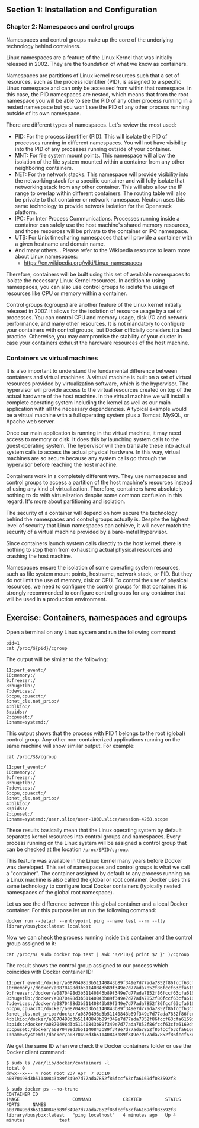 ## Section 1: Installation and Configuration

### Chapter 2: Namespaces and control groups

Namespaces and control groups make up the core of the underlying technology behind containers.

Linux namespaces are a feature of the Linux Kernel that was initially released in 2002. They are the foundation of what we know as containers.

Namespaces are partitions of Linux kernel resources such that a set of resources, such as the process identifier (PID), is assigned to a specific Linux namespace and can only be accessed from within that namespace. In this case, the PID namespaces are nested, which means that from the root namespace you will be able to see the PID of any other process running in a nested namespace but you won't see the PID of any other process running outside of its own namespace.

There are different types of namespaces. Let's review the most used:
* PID: For the process identifier (PID). This will isolate the PID of processes running in different namespaces. You will not have visibility into the PID of any processes running outside of your container.
* MNT: For file system mount points. This namespace will allow the isolation of the file system mounted within a container from any other neighboring containers.
* NET: For the network stacks. This namespace will provide visibility into the networking stack for a specific container and will fully isolate that networking stack from any other container. This will also allow the IP range to overlap within different containers. The routing table will also be private to that container or network namespace. Neutron uses this same technology to provide network isolation for the Openstack platform.
* IPC: For Inter Process Communications. Processes running inside a container can safely use the host machine's shared memory resources, and those resources will be private to the container or IPC namespace.
* UTS: For Unix timesharing namespaces that will provide a container with a given hostname and domain name.
* And many others... Please refer to the Wikipedia resource to learn more about Linux namespaces: 
  * https://en.wikipedia.org/wiki/Linux_namespaces

Therefore, containers will be built using this set of available namespaces to isolate the necessary Linux Kernel resources. In addition to using namespaces, you can also use control groups to isolate the usage of resources like CPU or memory within a container.

Control groups (cgroups) are another feature of the Linux kernel initially released in 2007. It allows for the isolation of resource usage by a set of processes. You can control CPU and memory usage, disk I/O and network performance, and many other resources. It is not mandatory to configure your containers with control groups, but Docker officially considers it a best practice. Otherwise, you may compromise the stability of your cluster in case your containers exhaust the hardware resources of the host machine.

### Containers vs virtual machines

It is also important to understand the fundamental difference between containers and virtual machines. A virtual machine is built on a set of virtual resources provided by virtualization software, which is the hypervisor. The hypervisor will provide access to the virtual resources created on top of the actual hardware of the host machine. In the virtual machine we will install a complete operating system including the kernel as well as our main application with all the necessary dependencies. A typical example would be a virtual machine with a full operating system plus a Tomcat, MySQL, or Apache web server.

Once our main application is running in the virtual machine, it may need access to memory or disk. It does this by launching system calls to the guest operating system. The hypervisor will then translate these into actual system calls to access the actual physical hardware. In this way, virtual machines are so secure because any system calls go through the hypervisor before reaching the host machine.

Containers work in a completely different way. They use namespaces and control groups to access a partition of the host machine's resources instead of using any kind of virtualization. Therefore, containers have absolutely nothing to do with virtualization despite some common confusion in this regard. It's more about partitioning and isolation.

The security of a container will depend on how secure the technology behind the namespaces and control groups actually is. Despite the highest level of security that Linux namespaces can achieve, it will never match the security of a virtual machine provided by a bare-metal hypervisor.

Since containers launch system calls directly to the host kernel, there is nothing to stop them from exhausting actual physical resources and crashing the host machine.

Namespaces ensure the isolation of some operating system resources, such as file system mount points, hostname, network stack, or PID. But they do not limit the use of memory, disk or CPU. To control the use of physical resources, we need to configure the control groups for that container. It is strongly recommended to configure control groups for any container that will be used in a production environment.

## Exercise: Containers, namespaces and cgroups

Open a terminal on any Linux system and run the following command:
```
pid=1
cat /proc/${pid}/cgroup
```
The output will be similar to the following:
```
11:perf_event:/
10:memory:/
9:freezer:/
8:hugetlb:/
7:devices:/
6:cpu,cpuacct:/
5:net_cls,net_prio:/
4:blkio:/
3:pids:/
2:cpuset:/
1:name=systemd:/
```
This output shows that the process with PID 1 belongs to the root (global) control group. Any other non-containerized applications running on the same machine will show similar output. For example:
```
cat /proc/$$/cgroup

11:perf_event:/
10:memory:/
9:freezer:/
8:hugetlb:/
7:devices:/
6:cpu,cpuacct:/
5:net_cls,net_prio:/
4:blkio:/
3:pids:/
2:cpuset:/
1:name=systemd:/user.slice/user-1000.slice/session-4268.scope
```
These results basically mean that the Linux operating system by default separates kernel resources into control groups and namespaces. Every process running on the Linux system will be assigned a control group that can be checked at the location `/proc/$PID/cgroup`.

This feature was available in the Linux kernel many years before Docker was developed. This set of namespaces and control groups is what we call a "container". The container assigned by default to any process running on a Linux machine is also called the global or root container. Docker uses this same technology to configure local Docker containers (typically nested namespaces of the global root namespace).

Let us see the difference between this global container and a local Docker container. For this purpose let us run the following command:
```
docker run --detach --entrypoint ping --name test --rm --tty library/busybox:latest localhost
```
Now we can check the process running inside this container and the control group assigned to it:
```
cat /proc/$( sudo docker top test | awk '!/PID/{ print $2 }' )/cgroup
```
The result shows the control group assigned to our process which coincides with Docker container ID:
```
11:perf_event:/docker/a0870498d3b51140843b89f349e7d77ada7852f86fccf63cfa6169df083592f8
10:memory:/docker/a0870498d3b51140843b89f349e7d77ada7852f86fccf63cfa6169df083592f8
9:freezer:/docker/a0870498d3b51140843b89f349e7d77ada7852f86fccf63cfa6169df083592f8
8:hugetlb:/docker/a0870498d3b51140843b89f349e7d77ada7852f86fccf63cfa6169df083592f8
7:devices:/docker/a0870498d3b51140843b89f349e7d77ada7852f86fccf63cfa6169df083592f8
6:cpu,cpuacct:/docker/a0870498d3b51140843b89f349e7d77ada7852f86fccf63cfa6169df083592f8
5:net_cls,net_prio:/docker/a0870498d3b51140843b89f349e7d77ada7852f86fccf63cfa6169df083592f8
4:blkio:/docker/a0870498d3b51140843b89f349e7d77ada7852f86fccf63cfa6169df083592f8
3:pids:/docker/a0870498d3b51140843b89f349e7d77ada7852f86fccf63cfa6169df083592f8
2:cpuset:/docker/a0870498d3b51140843b89f349e7d77ada7852f86fccf63cfa6169df083592f8
1:name=systemd:/docker/a0870498d3b51140843b89f349e7d77ada7852f86fccf63cfa6169df083592f8
```
We get the same ID when we check the Docker containers folder or use the Docker client command:
```
$ sudo ls /var/lib/docker/containers -l
total 0
drwx--x--- 4 root root 237 Apr  7 03:10 a0870498d3b51140843b89f349e7d77ada7852f86fccf63cfa6169df083592f8
```
```
$ sudo docker ps --no-trunc
CONTAINER ID                                                       IMAGE                    COMMAND            CREATED         STATUS         PORTS     NAMES
a0870498d3b51140843b89f349e7d77ada7852f86fccf63cfa6169df083592f8   library/busybox:latest   "ping localhost"   4 minutes ago   Up 4 minutes             test
```
